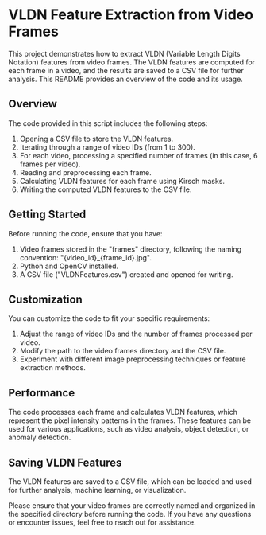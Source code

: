 # VLDN Feature Extraction from Video Frames

This project demonstrates how to extract VLDN (Variable Length Digits Notation) features from video frames. The VLDN features are computed for each frame in a video, and the results are saved to a CSV file for further analysis. This README provides an overview of the code and its usage.

## Overview

The code provided in this script includes the following steps:

1. Opening a CSV file to store the VLDN features.
2. Iterating through a range of video IDs (from 1 to 300).
3. For each video, processing a specified number of frames (in this case, 6 frames per video).
4. Reading and preprocessing each frame.
5. Calculating VLDN features for each frame using Kirsch masks.
6. Writing the computed VLDN features to the CSV file.

## Getting Started

Before running the code, ensure that you have:

1. Video frames stored in the "frames" directory, following the naming convention: "{video_id}_{frame_id}.jpg".
2. Python and OpenCV installed.
3. A CSV file ("VLDNFeatures.csv") created and opened for writing.

## Customization

You can customize the code to fit your specific requirements:

1. Adjust the range of video IDs and the number of frames processed per video.
2. Modify the path to the video frames directory and the CSV file.
3. Experiment with different image preprocessing techniques or feature extraction methods.

## Performance

The code processes each frame and calculates VLDN features, which represent the pixel intensity patterns in the frames. These features can be used for various applications, such as video analysis, object detection, or anomaly detection.

## Saving VLDN Features

The VLDN features are saved to a CSV file, which can be loaded and used for further analysis, machine learning, or visualization.

Please ensure that your video frames are correctly named and organized in the specified directory before running the code. If you have any questions or encounter issues, feel free to reach out for assistance.
